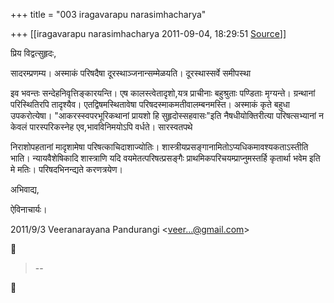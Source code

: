 +++
title = "003 iragavarapu narasimhacharya"

+++
[[iragavarapu narasimhacharya	2011-09-04, 18:29:51 [Source](https://groups.google.com/g/bvparishat/c/pdOdbRlUhQk)]]



प्रिय विद्वत्सुहृदः,

सादरम्प्रणम्य। अस्माकं परिषदैषा दूरस्थाञ्जनान्सम्मेळयति। दूरस्थास्सर्वे समीपस्था

इव भवन्तः सन्देहनिवृत्तिङ्कारयन्ति। एष कालस्त्वेतादृशो,यत्र प्राचीनाः बहुश्रुताः पण्डिताः मृग्यन्ते। ग्रन्थानां परिस्थितिरपि तादृश्यैव। एतद्विषमस्थितावेषा परिषदस्माकमतीवालम्बनमस्ति। अस्माकं कृते बहुधा उपकरोत्येषा। "आकरस्स्वपरभूरिकथानां प्रायशो हि सुहृदोस्सहवासः"इति नैषधीयोक्तिरीत्या परिषत्सभ्यानां न केवलं पारस्परिकस्नेह एव,भावविनिमयोऽपि वर्धते। सारस्वतपथे

निराशोपहतानां मादृशामेषा परिषत्काचिदाशाज्योतिः। शास्त्रीयप्रसङ्गानामितोऽप्यधिकमावश्यकताऽस्तीति भाति। न्यायवैशेषिकादि शास्त्राणि यदि वयमेतत्परिषत्प्रसङ्गैः प्राथमिकपरिचयम्प्राप्नुमस्तर्हि कृतार्था भवेम इति मे मतिः। परिषदभिनन्द्यते करणत्रयेण।

अभिवाद्य,

ऐविनाचार्यः।

  
  

2011/9/3 Veeranarayana Pandurangi \<[veer...@gmail.com]()\>  



> --  



